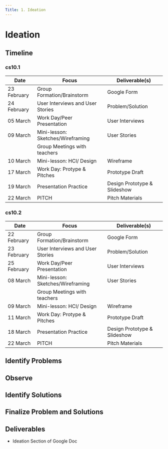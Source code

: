 ```yaml
---
Title: 1. Ideation
---
```


# Ideation

## Timeline
### cs10.1

| Date        | Focus                             | Deliverable(s)               |
|-------------|-----------------------------------|------------------------------|
| 23 February | Group Formation/Brainstorm        | Google Form                  |
| 24 February | User Interviews and User Stories  | Problem/Solution             |
| 05 March    | Work Day/Peer Presentation        | User Interviews              |
| 09 March    | Mini-lesson: Sketches/Wireframing | User Stories                 |
|             | Group Meetings with teachers      |                              |
| 10 March    | Mini-lesson: HCI/ Design          | Wireframe                    |
| 17 March    | Work Day: Protype & Pitches       | Prototype Draft              |
| 19 March    | Presentation Practice             | Design Prototype & Slideshow |
| 22 March    | PITCH                             | Pitch Materials              |

### cs10.2

| Date        | Focus                             | Deliverable(s)               |
|-------------|-----------------------------------|------------------------------|
| 22 February | Group Formation/Brainstorm        | Google Form                  |
| 23 February | User Interviews and User Stories  | Problem/Solution             |
| 25 February | Work Day/Peer Presentation        | User Interviews              |
| 08 March    | Mini-lesson: Sketches/Wireframing | User Stories                 |
|             | Group Meetings with teachers      |                              |
| 09 March    | Mini-lesson: HCI/ Design          | Wireframe                    |
| 11 March    | Work Day: Protype & Pitches       | Prototype Draft              |
| 18 March    | Presentation Practice             | Design Prototype & Slideshow |
| 22 March    | PITCH                             | Pitch Materials              |

## Identify Problems


## Observe


## Identify Solutions

## Finalize Problem and Solutions



## Deliverables 

- Ideation Section of Google Doc
